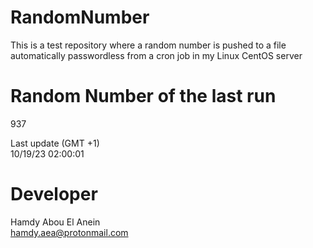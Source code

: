 # RandomNumber    
This is a test repository where a random number is pushed to a file automatically passwordless from a cron job in my Linux CentOS server    
# Random Number of the last run   
937
      
Last update (GMT +1)    
10/19/23 02:00:01
# Developer    
Hamdy Abou El Anein   
hamdy.aea@protonmail.com

